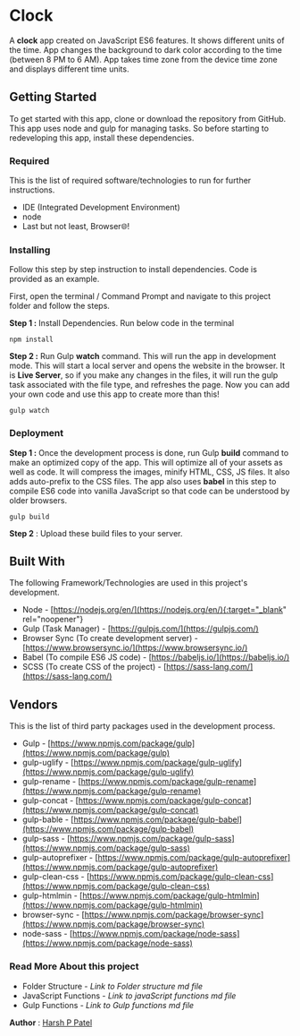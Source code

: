 # Clock

A **clock** app created on JavaScript ES6 features. It shows different units of the time. App changes the background to dark color according to the time (between 8 PM to 6 AM). App takes time zone from the device time zone and displays different time units.

## Getting Started

To get started with this app, clone or download the repository from GitHub. This app uses node and gulp for managing tasks. So before starting to redeveloping this app, install these dependencies.

### Required

This is the list of required software/technologies to run for further instructions.

- IDE (Integrated Development Environment)
- node
- Last but not least, Browser🌐!

### Installing

Follow this step by step instruction to install dependencies. Code is provided as an example.

First, open the terminal / Command Prompt and navigate to this project folder and follow the steps.

**Step 1 :** Install Dependencies. Run below code in the terminal

    npm install

**Step 2 :** Run Gulp **watch** command. This will run the app in development mode. This will start a local server and opens the website in the browser. It is **Live Server**, so if you make any changes in the files, it will run the gulp task associated with the file type, and refreshes the page. Now you can add your own code and use this app to create more than this!

    gulp watch

### Deployment

**Step 1 :** Once the development process is done, run Gulp **build** command to make an optimized copy of the app. This will optimize all of your assets as well as code. It will compress the images, minify HTML, CSS, JS files. It also adds auto-prefix to the CSS files. The app also uses **babel** in this step to compile ES6 code into vanilla JavaScript so that code can be understood by older browsers.

    gulp build

**Step 2** : Upload these build files to your server.

## Built With

The following Framework/Technologies are used in this project's development.

- Node - [https://nodejs.org/en/](https://nodejs.org/en/){:target="_blank" rel="noopener"}
- Gulp (Task Manager) - [https://gulpjs.com/](https://gulpjs.com/)
- Browser Sync (To create development server) - [https://www.browsersync.io/](https://www.browsersync.io/)
- Babel (To compile ES6 JS code) - [https://babeljs.io/](https://babeljs.io/)
- SCSS (To create CSS of the project) - [https://sass-lang.com/](https://sass-lang.com/)

## Vendors

This is the list of third party packages used in the development process.

- Gulp - [https://www.npmjs.com/package/gulp](https://www.npmjs.com/package/gulp)
- gulp-uglify - [https://www.npmjs.com/package/gulp-uglify](https://www.npmjs.com/package/gulp-uglify)
- gulp-rename - [https://www.npmjs.com/package/gulp-rename](https://www.npmjs.com/package/gulp-rename)
- gulp-concat - [https://www.npmjs.com/package/gulp-concat](https://www.npmjs.com/package/gulp-concat)
- gulp-bable - [https://www.npmjs.com/package/gulp-babel](https://www.npmjs.com/package/gulp-babel)
- gulp-sass - [https://www.npmjs.com/package/gulp-sass](https://www.npmjs.com/package/gulp-sass)
- gulp-autoprefixer - [https://www.npmjs.com/package/gulp-autoprefixer](https://www.npmjs.com/package/gulp-autoprefixer)
- gulp-clean-css - [https://www.npmjs.com/package/gulp-clean-css](https://www.npmjs.com/package/gulp-clean-css)
- gulp-htmlmin - [https://www.npmjs.com/package/gulp-htmlmin](https://www.npmjs.com/package/gulp-htmlmin)
- browser-sync - [https://www.npmjs.com/package/browser-sync](https://www.npmjs.com/package/browser-sync)
- node-sass - [https://www.npmjs.com/package/node-sass](https://www.npmjs.com/package/node-sass)

### Read More About this project

- Folder Structure - _Link to Folder structure md file_
- JavaScript Functions - _Link to javaScript functions md file_
- Gulp Functions - _Link to Gulp functions md file_

**Author** : [Harsh P Patel](https://github.com/harshPPatel)
